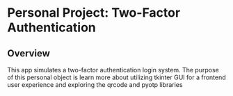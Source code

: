 # Personal Project: Two-Factor Authentication
## Overview
This app simulates a two-factor authentication login system. The purpose of this personal object is learn more about utilizing tkinter GUI for a frontend user experience and exploring
the qrcode and pyotp libraries
